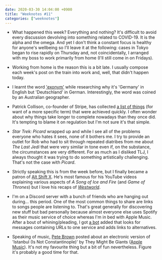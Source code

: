 ```yaml
---
date: 2020-03-30 14:04:00 +0900
title: "Weeknotes #11"
categories: ["weeknotes"]
---
```


- What happened this week? Everything and nothing? It's difficult to avoid every discussion devolving into something related to COVID-19. It is the alpha and the omega. And yet I don't think a constant focus is healthy for anyone's wellbeing so I'll leave it at the following: cases in Tokyo began to rise rapidly on Thursday and, not coincidentally, I arranged with my boss to work primarily from home (I'll still come in on Fridays).

- Working from home is the reason this is a bit late. I usually compose each week's post on the train into work and, well, that didn't happen today.

- I learnt the word ['exonym'](https://en.wikipedia.org/wiki/Exonym_and_endonym) while researching why it's 'Germany' in English but 'Deutschland' in German. Interestingly, the word was coined by an Australian geographer.

- Patrick Collison, co-founder of Stripe, has collected [a list of things](https://patrickcollison.com/fast) (for want of a more specific term) that were achieved quickly. I often wonder about why things take longer to complete nowadays than they once did. It's tempting to blame it on regulation but I'm not sure it's that simple.

- _Star Trek: Picard_ wrapped up and while I see all of the problems everyone who hates it sees, none of it bothers me. I try to provide an outlet for Rob who had to sit through repeated diatribes from me about _The Last Jedi_ that were very similar in tone even if, on the substance, the circumstances are very different. For as much as I disliked TLJ, I always thought it was trying to do something artistically challenging. That's not the case with _Picard_.

- Strictly speaking this is from the week before, but I finally became a patron of [Alt Shift X](https://www.patreon.com/AltShiftX). He's most famous for his YouTube videos explaining various aspects of _A Song of Ice and Fire_ (and _Game of Thrones_) but I love his recaps of [_Westworld_](https://www.youtube.com/playlist?list=PLn6yDpEottdjfBvPI2xNfCWSaRiaAtEFU).

- I'm on a Discord server with a bunch of friends who are hanging out during… this period. One of the most common things to share are links to songs people are listening to. That's great generally for discovering new stuff but bad personally because almost everyone else uses Spotify as their music service of choice whereas I'm in bed with Apple Music. After a bout of whining/pleading, I got [a bot](https://github.com/Puffycheeses/wrenBot) added that looks for messages containing URLs to one service and adds links to alternatives.

- Speaking of music, [Pete Brown](http://explodingcomma.com/2020/03/22/3036/) posted about an electronic version of 'Istanbul (Is Not Constantinople)' by They Might Be Giants ([Apple Music](https://music.apple.com/us/album/electronic-istanbul-not-constantinople/646963371?i=646963506)). It's not my favourite thing but a bit of fun nevertheless. Figure it's probably a good time for that.
